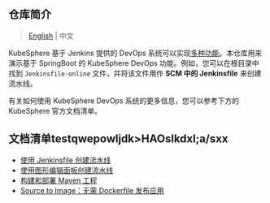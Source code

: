 ## 仓库简介

> [English](README.md) | 中文

KubeSphere 基于 Jenkins 提供的 DevOps 系统可以实现[多种功能](https://kubesphere.io/zh/docs/devops-user-guide/understand-and-manage-devops-projects/overview/#功能)。本仓库用来演示基于 SpringBoot 的 KubeSphere DevOps 功能。例如，您可以在根目录中找到 `Jenkinsfile-online` 文件，并将该文件用作 **SCM 中的 Jenkinsfile** 来创建流水线。

有关如何使用 KubeSphere DevOps 系统的更多信息，您可以参考下方的 KubeSphere 官方文档清单。

## 文档清单testqwepowljdk>HAOslkdxl;a/sxx

- [使用 Jenkinsfile 创建流水线](https://kubesphere.io/zh/docs/devops-user-guide/how-to-use/create-a-pipeline-using-jenkinsfile/)
- [使用图形编辑面板创建流水线](https://kubesphere.io/zh/docs/devops-user-guide/how-to-use/create-a-pipeline-using-graphical-editing-panel/)
- [构建和部署 Maven 工程](https://kubesphere.io/zh/docs/devops-user-guide/examples/a-maven-project/)
- [Source to Image：无需 Dockerfile 发布应用](https://kubesphere.io/zh/docs/project-user-guide/image-builder/source-to-image/)

